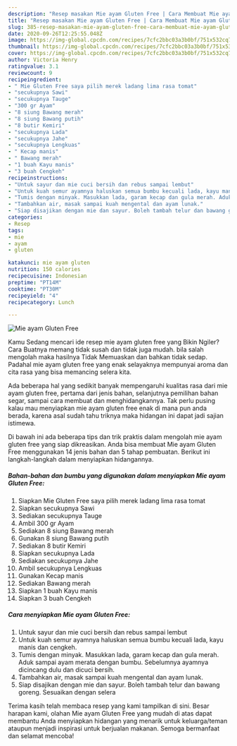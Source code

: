 ```yaml
---
description: "Resep masakan Mie ayam Gluten Free | Cara Membuat Mie ayam Gluten Free Yang Bikin Ngiler"
title: "Resep masakan Mie ayam Gluten Free | Cara Membuat Mie ayam Gluten Free Yang Bikin Ngiler"
slug: 385-resep-masakan-mie-ayam-gluten-free-cara-membuat-mie-ayam-gluten-free-yang-bikin-ngiler
date: 2020-09-26T12:25:55.048Z
image: https://img-global.cpcdn.com/recipes/7cfc2bbc03a3b0bf/751x532cq70/mie-ayam-gluten-free-foto-resep-utama.jpg
thumbnail: https://img-global.cpcdn.com/recipes/7cfc2bbc03a3b0bf/751x532cq70/mie-ayam-gluten-free-foto-resep-utama.jpg
cover: https://img-global.cpcdn.com/recipes/7cfc2bbc03a3b0bf/751x532cq70/mie-ayam-gluten-free-foto-resep-utama.jpg
author: Victoria Henry
ratingvalue: 3.1
reviewcount: 9
recipeingredient:
- " Mie Gluten Free saya pilih merek ladang lima rasa tomat"
- "secukupnya Sawi"
- "secukupnya Tauge"
- "300 gr Ayam"
- "8 siung Bawang merah"
- "8 siung Bawang putih"
- "8 butir Kemiri"
- "secukupnya Lada"
- "secukupnya Jahe"
- "secukupnya Lengkuas"
- " Kecap manis"
- " Bawang merah"
- "1 buah Kayu manis"
- "3 buah Cengkeh"
recipeinstructions:
- "Untuk sayur dan mie cuci bersih dan rebus sampai lembut"
- "Untuk kuah semur ayamnya haluskan semua bumbu kecuali lada, kayu manis dan cengkeh."
- "Tumis dengan minyak. Masukkan lada, garam kecap dan gula merah. Aduk sampai ayam merata dengan bumbu. Sebelumnya ayamnya dicincang dulu dan dicuci bersih."
- "Tambahkan air, masak sampai kuah mengental dan ayam lunak."
- "Siap disajikan dengan mie dan sayur. Boleh tambah telur dan bawang goreng. Sesuaikan dengan selera"
categories:
- Resep
tags:
- mie
- ayam
- gluten

katakunci: mie ayam gluten 
nutrition: 150 calories
recipecuisine: Indonesian
preptime: "PT14M"
cooktime: "PT30M"
recipeyield: "4"
recipecategory: Lunch

---
```



![Mie ayam Gluten Free](https://img-global.cpcdn.com/recipes/7cfc2bbc03a3b0bf/751x532cq70/mie-ayam-gluten-free-foto-resep-utama.jpg)

Kamu Sedang mencari ide resep mie ayam gluten free yang Bikin Ngiler? Cara Buatnya memang tidak susah dan tidak juga mudah. bila salah mengolah maka hasilnya Tidak Memuaskan dan bahkan tidak sedap. Padahal mie ayam gluten free yang enak selayaknya mempunyai aroma dan cita rasa yang bisa memancing selera kita.

Ada beberapa hal yang sedikit banyak mempengaruhi kualitas rasa dari mie ayam gluten free, pertama dari jenis bahan, selanjutnya pemilihan bahan segar, sampai cara membuat dan menghidangkannya. Tak perlu pusing kalau mau menyiapkan mie ayam gluten free enak di mana pun anda berada, karena asal sudah tahu triknya maka hidangan ini dapat jadi sajian istimewa.




Di bawah ini ada beberapa tips dan trik praktis dalam mengolah mie ayam gluten free yang siap dikreasikan. Anda bisa membuat Mie ayam Gluten Free menggunakan 14 jenis bahan dan 5 tahap pembuatan. Berikut ini langkah-langkah dalam menyiapkan hidangannya.

<!--inarticleads1-->

##### Bahan-bahan dan bumbu yang digunakan dalam menyiapkan Mie ayam Gluten Free:

1. Siapkan  Mie Gluten Free saya pilih merek ladang lima rasa tomat
1. Siapkan secukupnya Sawi
1. Sediakan secukupnya Tauge
1. Ambil 300 gr Ayam
1. Sediakan 8 siung Bawang merah
1. Gunakan 8 siung Bawang putih
1. Sediakan 8 butir Kemiri
1. Siapkan secukupnya Lada
1. Sediakan secukupnya Jahe
1. Ambil secukupnya Lengkuas
1. Gunakan  Kecap manis
1. Sediakan  Bawang merah
1. Siapkan 1 buah Kayu manis
1. Siapkan 3 buah Cengkeh




<!--inarticleads2-->

##### Cara menyiapkan Mie ayam Gluten Free:

1. Untuk sayur dan mie cuci bersih dan rebus sampai lembut
1. Untuk kuah semur ayamnya haluskan semua bumbu kecuali lada, kayu manis dan cengkeh.
1. Tumis dengan minyak. Masukkan lada, garam kecap dan gula merah. Aduk sampai ayam merata dengan bumbu. Sebelumnya ayamnya dicincang dulu dan dicuci bersih.
1. Tambahkan air, masak sampai kuah mengental dan ayam lunak.
1. Siap disajikan dengan mie dan sayur. Boleh tambah telur dan bawang goreng. Sesuaikan dengan selera




Terima kasih telah membaca resep yang kami tampilkan di sini. Besar harapan kami, olahan Mie ayam Gluten Free yang mudah di atas dapat membantu Anda menyiapkan hidangan yang menarik untuk keluarga/teman ataupun menjadi inspirasi untuk berjualan makanan. Semoga bermanfaat dan selamat mencoba!

